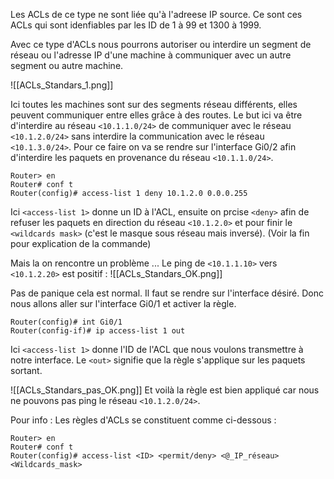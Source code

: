 Les ACLs de ce type ne sont liée qu'à l'adreese IP source. Ce sont ces ACLs qui sont idenfiables par les ID de 1 à 99 et 1300 à 1999.

Avec ce type d'ACLs nous pourrons autoriser ou interdire un segment de réseau ou l'adresse IP d'une machine à communiquer avec un autre segment ou autre machine. 

![[ACLs_Standars_1.png]]

Ici toutes les machines sont sur des segments réseau différents, elles peuvent communiquer entre elles grâce à des routes. Le but ici va être d'interdire au réseau `<10.1.1.0/24>` de communiquer avec le réseau `<10.1.2.0/24>` sans interdire la communication avec le réseau `<10.1.3.0/24>`. Pour ce faire on va se rendre sur l'interface Gi0/2 afin d'interdire les paquets en provenance du réseau `<10.1.1.0/24>`.
```IOS
Router> en
Router# conf t
Router(config)# access-list 1 deny 10.1.2.0 0.0.0.255
```
Ici `<access-list 1>` donne un ID à l'ACL, ensuite on prcise `<deny>` afin de refuser les paquets en direction du réseau `<10.1.2.0>` et pour finir le `<wildcards mask>` (c'est le masque sous réseau mais inversé). (Voir la fin pour explication de la commande)

Mais la on rencontre un problème ... Le ping de `<10.1.1.10>` vers `<10.1.2.20>` est positif : 
![[ACLs_Standars_OK.png]]

Pas de panique cela est normal. Il faut se rendre sur l'interface désiré. Donc nous allons aller sur l'interface Gi0/1 et activer la règle.
```IOS
Router(config)# int Gi0/1
Router(config-if)# ip access-list 1 out
```
Ici `<access-list 1>` donne l'ID de l'ACL que nous voulons transmettre à notre interface. Le `<out>` signifie que la règle s'applique sur les paquets sortant.

![[ACLs_Standars_pas_OK.png]]
Et voilà la règle est bien appliqué car nous ne pouvons pas ping le réseau `<10.1.2.0/24>`. 


Pour info : 
Les règles d'ACLs se constituent comme ci-dessous :
```IOS
Router> en
Router# conf t
Router(config)# access-list <ID> <permit/deny> <@_IP_réseau> <Wildcards_mask>
```
